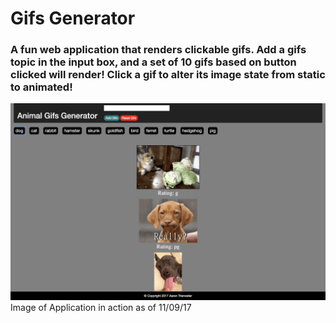 # Gifs Generator

### A fun web application that renders clickable gifs. Add a gifs topic in the input box, and a set of 10 gifs based on button clicked will render! Click a gif to alter its image state from static to animated!

![giphyAPI](assets/images/gifsGenerator.jpg) Image of Application in action as of 11/09/17